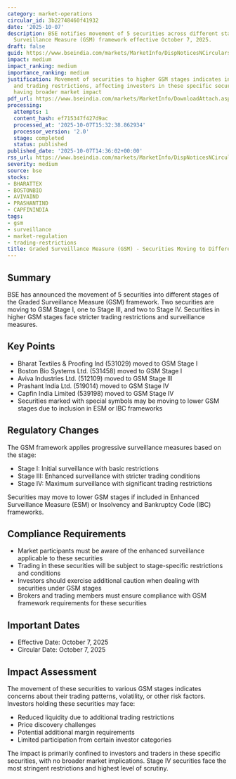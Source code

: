 ```yaml
---
category: market-operations
circular_id: 3b22748460f41932
date: '2025-10-07'
description: BSE notifies movement of 5 securities across different stages of Graded
  Surveillance Measure (GSM) framework effective October 7, 2025.
draft: false
guid: https://www.bseindia.com/markets/MarketInfo/DispNoticesNCirculars.aspx?Noticeid={66BDCA14-AD63-4AC5-89AB-558B8C6D19CF}&noticeno=20251007-58&dt=10/07/2025&icount=58&totcount=76&flag=0
impact: medium
impact_ranking: medium
importance_ranking: medium
justification: Movement of securities to higher GSM stages indicates increased surveillance
  and trading restrictions, affecting investors in these specific securities but not
  having broader market impact
pdf_url: https://www.bseindia.com/markets/MarketInfo/DownloadAttach.aspx?id=20251007-58&attachedId=f8ad62c5-4eb7-4743-bc32-f5b938159267
processing:
  attempts: 1
  content_hash: ef715347f427d9ac
  processed_at: '2025-10-07T15:32:38.862934'
  processor_version: '2.0'
  stage: completed
  status: published
published_date: '2025-10-07T14:36:02+00:00'
rss_url: https://www.bseindia.com/markets/MarketInfo/DispNoticesNCirculars.aspx?Noticeid={66BDCA14-AD63-4AC5-89AB-558B8C6D19CF}&noticeno=20251007-58&dt=10/07/2025&icount=58&totcount=76&flag=0
severity: medium
source: bse
stocks:
- BHARATTEX
- BOSTONBIO
- AVIVAIND
- PRASHANTIND
- CAPFININDIA
tags:
- gsm
- surveillance
- market-regulation
- trading-restrictions
title: Graded Surveillance Measure (GSM) - Securities Moving to Different GSM Stages
---
```


## Summary

BSE has announced the movement of 5 securities into different stages of the Graded Surveillance Measure (GSM) framework. Two securities are moving to GSM Stage I, one to Stage III, and two to Stage IV. Securities in higher GSM stages face stricter trading restrictions and surveillance measures.

## Key Points

- Bharat Textiles & Proofing Ind (531029) moved to GSM Stage I
- Boston Bio Systems Ltd. (531458) moved to GSM Stage I
- Aviva Industries Ltd. (512109) moved to GSM Stage III
- Prashant India Ltd. (519014) moved to GSM Stage IV
- Capfin India Limited (539198) moved to GSM Stage IV
- Securities marked with special symbols may be moving to lower GSM stages due to inclusion in ESM or IBC frameworks

## Regulatory Changes

The GSM framework applies progressive surveillance measures based on the stage:
- Stage I: Initial surveillance with basic restrictions
- Stage III: Enhanced surveillance with stricter trading conditions
- Stage IV: Maximum surveillance with significant trading restrictions

Securities may move to lower GSM stages if included in Enhanced Surveillance Measure (ESM) or Insolvency and Bankruptcy Code (IBC) frameworks.

## Compliance Requirements

- Market participants must be aware of the enhanced surveillance applicable to these securities
- Trading in these securities will be subject to stage-specific restrictions and conditions
- Investors should exercise additional caution when dealing with securities under GSM stages
- Brokers and trading members must ensure compliance with GSM framework requirements for these securities

## Important Dates

- Effective Date: October 7, 2025
- Circular Date: October 7, 2025

## Impact Assessment

The movement of these securities to various GSM stages indicates concerns about their trading patterns, volatility, or other risk factors. Investors holding these securities may face:
- Reduced liquidity due to additional trading restrictions
- Price discovery challenges
- Potential additional margin requirements
- Limited participation from certain investor categories

The impact is primarily confined to investors and traders in these specific securities, with no broader market implications. Stage IV securities face the most stringent restrictions and highest level of scrutiny.